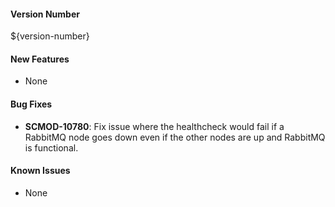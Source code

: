 
#### Version Number
${version-number}

#### New Features

*   None

#### Bug Fixes

*   **SCMOD-10780**: Fix issue where the healthcheck would fail if a RabbitMQ node goes down even if the other nodes are up and RabbitMQ is functional.

#### Known Issues

*   None
